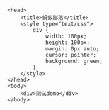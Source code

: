 <!DOCTYPE html>
<html>

	<head>
		<title>蚂蚁部落</title>
		<style type="text/css">
			div {
				width: 100px;
				height: 100px;
				margin: 0px auto;
				cursor: pointer;
				background: green;
			}
		</style>
	</head>
	<body>
		<div>测试demo</div>
	</body>
</html>
